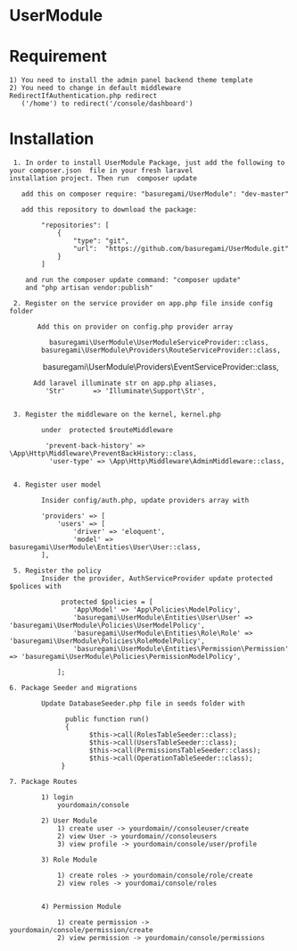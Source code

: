 # UserModule

# Requirement 
    1) You need to install the admin panel backend theme template 
    2) You need to change in default middleware RedirectIfAuthentication.php redirect 
       ('/home') to redirect('/console/dashboard')
    
# Installation 
	
	 1. In order to install UserModule Package, just add the following to your composer.json  file in your fresh laravel              installation project. Then run  composer update

	   add this on composer require: "basuregami/UserModule": "dev-master"

	   add this repository to download the package: 

	   		"repositories": [
        		{
            		"type": "git",
            		"url":  "https://github.com/basuregami/UserModule.git" 
        		}
        	]
      
        and run the composer update command: "composer update" 
        and "php artisan vendor:publish"
        
     2. Register on the service provider on app.php file inside config folder

     	   Add this on provider on config.php provider array
       
     	      basuregami\UserModule\UserModuleServiceProvider::class,
            basuregami\UserModule\Providers\RouteServiceProvider::class,
            basuregami\UserModule\Providers\EventServiceProvider::class,


          Add laravel illuminate str on app.php aliases,
             'Str'       => 'Illuminate\Support\Str',


     3. Register the middleware on the kernel, kernel.php

            under  protected $routeMiddleware 

             'prevent-back-history' => \App\Http\Middleware\PreventBackHistory::class,
              'user-type' => \App\Http\Middleware\AdminMiddleware::class,

 			
     4. Register user model 

            Insider config/auth.php, update providers array with

            'providers' => [
                'users' => [
                    'driver' => 'eloquent',
                    'model' => basuregami\UserModule\Entities\User\User::class,
            ],

     5. Register the policy
            Insider the provider, AuthServiceProvider update protected $polices with

                 protected $policies = [
                    'App\Model' => 'App\Policies\ModelPolicy',
                    'basuregami\UserModule\Entities\User\User' => 'basuregami\UserModule\Policies\UserModelPolicy',
                    'basuregami\UserModule\Entities\Role\Role' => 'basuregami\UserModule\Policies\RoleModelPolicy',
                    'basuregami\UserModule\Entities\Permission\Permission' => 'basuregami\UserModule\Policies\PermissionModelPolicy',

                ]; 
    
    6. Package Seeder and migrations

            Update DatabaseSeeder.php file in seeds folder with

                  public function run()
                  {
                        $this->call(RolesTableSeeder::class);
                        $this->call(UsersTableSeeder::class);
                        $this->call(PermissionsTableSeeder::class);
                        $this->call(OperationTableSeeder::class);
                 }

    7. Package Routes

            1) login
                yourdomain/console

            2) User Module
                1) create user -> yourdomain//consoleuser/create
                2) view User -> yourdomain//consoleusers
                3) view profile -> yourdomain/console/user/profile

            3) Role Module

                1) create roles -> yourdomain/console/role/create
                2) view roles -> yourdomai/console/roles


            4) Permission Module

                1) create permission -> yourdomain/console/permission/create
                2) view permission -> yourdomain/console/permissions





    



